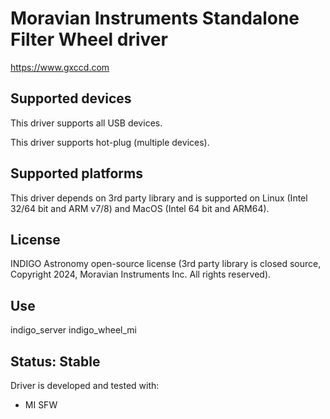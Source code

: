 # Moravian Instruments Standalone Filter Wheel driver

https://www.gxccd.com

## Supported devices

This driver supports all USB devices.

This driver supports hot-plug (multiple devices).

## Supported platforms

This driver depends on 3rd party library and is supported on Linux (Intel 32/64 bit and ARM v7/8) and MacOS (Intel 64 bit and ARM64).

## License

INDIGO Astronomy open-source license (3rd party library is closed source, Copyright 2024, Moravian Instruments Inc. All rights reserved).

## Use

indigo_server indigo_wheel_mi

## Status: Stable

Driver is developed and tested with:
* MI SFW

